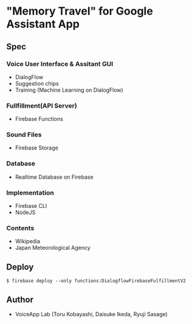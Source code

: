 # "Memory Travel" for Google Assistant App

## Spec

### Voice User Interface & Assitant GUI
* DialogFlow
* Suggestion chips
* Training (Machine Learning on DialogFlow)

### Fullfillment(API Server)
* Firebase Functions

### Sound Files
* Firebase Storage

### Database
* Realtime Database on Firebase

### Implementation
* Firebase CLI
* NodeJS 

### Contents
* Wikipedia
* Japan Meteorological Agency

## Deploy
    $ firebase deploy --only functions:DialogflowFirebaseFulfillmentV2

## Author
* VoiceApp Lab (Toru Kobayashi, Daisuke Ikeda, Ryuji Sasage)